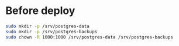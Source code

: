 # Before deploy

```bash
sudo mkdir -p /srv/postgres-data
sudo mkdir -p /srv/postgres-backups
sudo chown -R 1000:1000 /srv/postgres-data /srv/postgres-backups

```
